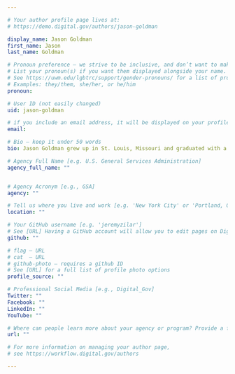 ```yaml
---

# Your author profile page lives at:
# https://demo.digital.gov/authors/jason-goldman

display_name: Jason Goldman
first_name: Jason
last_name: Goldman

# Pronoun preference — we strive to be inclusive, and don’t want to make assumptions on a person’s first name (be it a gender-neutral name, or is one more common in languages other than English). Learn more http://www.MyPronouns.org
# List your pronoun(s) if you want them displayed alongside your name. Leave it blank and we'll use just your name.
# See https://uwm.edu/lgbtrc/support/gender-pronouns/ for a list of pronouns
# Examples: they/them, she/her, or he/him
pronoun:

# User ID (not easily changed)
uid: jason-goldman

# if you include an email address, it will be displayed on your profile page
email: 

# Bio — keep it under 50 words
bio: Jason Goldman grew up in St. Louis, Missouri and graduated with a degree in Astrophysics from Princeton University. He was part of the Blogger team acquired by Google in 2003. He worked as a product manager for Google from 2003 to 2006. In 2007, he helped start Twitter Inc where he was Head of Product and served on the board of directors until 2010. Along with Twitter co-founders Ev Williams and Biz Stone he started the Obvious Corporation in 2011 which has helped finance and found companies such as Branch and Medium. In April 2015, he became the first Chief Digital Officer of the White House.

# Agency Full Name [e.g. U.S. General Services Administration]
agency_full_name: ""


# Agency Acronym [e.g., GSA]
agency: ""

# Tell us where you live and work [e.g. 'New York City' or 'Portland, OR']
location: ""

# Your GitHub username [e.g. 'jeremyzilar']
# See [URL] Having a GitHub account will allow you to edit pages on DigitalGov. The image used in your GitHub account can also be used to populate your digital.gov profile photo.
github: ""

# flag — URL
# cat  — URL
# github-photo — requires a github ID
# See [URL] for a full list of profile photo options
profile_source: ""

# Professional Social Media [e.g., Digital_Gov]
Twitter: ""
Facebook: ""
LinkedIn: ""
YouTube: ""

# Where can people learn more about your agency or program? Provide a full URL [e.g. 'https://www.example.gov/']
url: ""

# For more information on managing your author page,
# see https://workflow.digital.gov/authors

---
```

